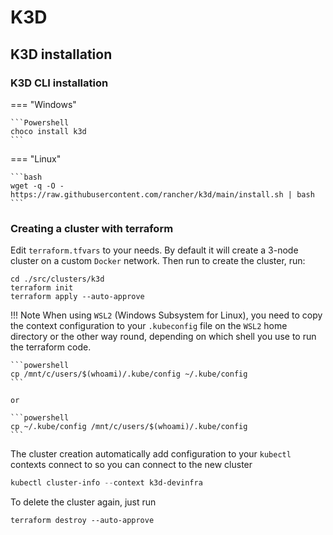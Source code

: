 <!-- markdownlint-disable MD046 -->
# K3D

## K3D installation

### K3D CLI installation

=== "Windows"

    ```Powershell
    choco install k3d
    ```

=== "Linux"

    ```bash
    wget -q -O - https://raw.githubusercontent.com/rancher/k3d/main/install.sh | bash
    ```

### Creating a cluster with terraform

Edit `terraform.tfvars` to your needs. By default it will create a 3-node cluster on a custom `Docker` network. Then run to create the cluster, run:

```shell
cd ./src/clusters/k3d
terraform init
terraform apply --auto-approve
```

!!! Note
    When using `WSL2` (Windows Subsystem for Linux), you need to copy the context configuration to your `.kubeconfig` file on the `WSL2` home directory or the other way round, depending on which shell you use to run the terraform code.

    ```powershell
    cp /mnt/c/users/$(whoami)/.kube/config ~/.kube/config
    ```

    or

    ```powershell
    cp ~/.kube/config /mnt/c/users/$(whoami)/.kube/config
    ```

The cluster creation automatically add configuration to your `kubectl` contexts connect to so you can connect to the new cluster

```powershell
kubectl cluster-info --context k3d-devinfra
```

To delete the cluster again, just run

```shell
terraform destroy --auto-approve
```
